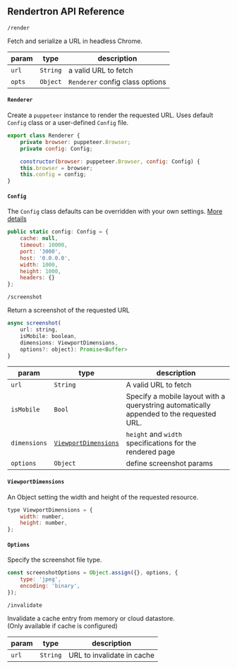 ## Rendertron API Reference

`/render`

Fetch and serialize a URL in headless Chrome.

| param  | type     | description                     |
| ------ | -------- | ------------------------------- |
| `url`  | `String` | a valid URL to fetch            |
| `opts` | `Object` | `Renderer` config class options |

#### `Renderer`

Create a `puppeteer` instance to render the requested URL. Uses default `Config`
class or a user-defined `Config` file.

```javascript
export class Renderer {
    private browser: puppeteer.Browser;
    private config: Config;

    constructor(browser: puppeteer.Browser, config: Config) {
    this.browser = browser;
    this.config = config;
}
```

#### `Config`

The `Config` class defaults can be overridden with your own settings.
[More details](https://github.com/GoogleChrome/rendertron/blob/master/docs/configure.md)

```javascript
public static config: Config = {
    cache: null,
    timeout: 10000,
    port: '3000',
    host: '0.0.0.0',
    width: 1000,
    height: 1000,
    headers: {}
};
```

`/screenshot`

Return a screenshot of the requested URL

```javascript
async screenshot(
    url: string,
    isMobile: boolean,
    dimensions: ViewportDimensions,
    options?: object): Promise<Buffer>
}
```

| param        | type                                        | description                                                                             |
| ------------ | ------------------------------------------- | --------------------------------------------------------------------------------------- |
| `url`        | `String`                                    | A valid URL to fetch                                                                    |
| `isMobile`   | `Bool`                                      | Specify a mobile layout with a querystring automatically appended to the requested URL. |
| `dimensions` | [`ViewportDimensions`](viewport-dimensions) | `height` and `width` specifications for the rendered page                               |
| `options`    | `Object`                                    | define screenshot params                                                                |

#### `ViewportDimensions`

An Object setting the width and height of the requested resource.

```javascript
type ViewportDimensions = {
    width: number,
    height: number,
};
```

#### `Options`

Specify the screenshot file type.

```javascript
const screenshotOptions = Object.assign({}, options, {
    type: 'jpeg',
    encoding: 'binary',
});
```

`/invalidate`

Invalidate a cache entry from memory or cloud datastore.   
(Only available if cache is configured)

| param  | type     | description                     |
| ------ | -------- | ------------------------------- |
| `url`  | `String` | URL to invalidate in cache      |